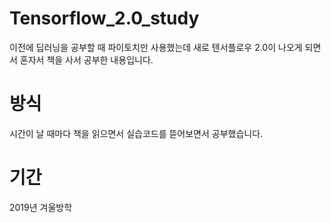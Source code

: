 # Tensorflow_2.0_study
이전에 딥러닝을 공부할 때 파이토치만 사용했는데 새로 텐서플로우 2.0이 나오게 되면서 혼자서 책을 사서 공부한 내용입니다.
# 방식
시간이 날 때마다 책을 읽으면서 실습코드를 뜯어보면서 공부했습니다.
# 기간
2019년 겨울방학
